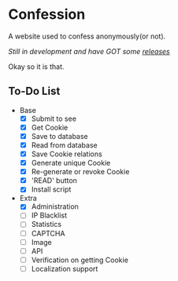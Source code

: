 # Confession

A website used to confess anonymously(or not).

*Still in development and have GOT some [releases](https://github.com/outloudvi/confession/releases)*

Okay so it is that.

## To-Do List

- Base
    - [x] Submit to see
    - [x] Get Cookie
    - [x] Save to database
    - [x] Read from database
    - [x] Save Cookie relations
    - [x] Generate unique Cookie
    - [x] Re-generate or revoke Cookie
    - [x] 'READ' button
    - [x] Install script
- Extra
    - [x] Administration
    - [ ] IP Blacklist
    - [ ] Statistics
    - [ ] CAPTCHA
    - [ ] Image
    - [ ] API
    - [ ] Verification on getting Cookie
    - [ ] Localization support
